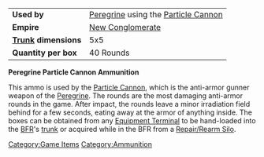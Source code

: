 |                                  |                                                                           |
| -------------------------------- | ------------------------------------------------------------------------- |
| **Used by**                      | [Peregrine](Peregrine.md) using the [Particle Cannon](Particle_Cannon.md) |
| **Empire**                       | [New Conglomerate](New_Conglomerate.md)                                   |
| **[Trunk](Trunk.md) dimensions** | 5x5                                                                       |
| **Quantity per box**             | 40 Rounds                                                                 |

**Peregrine Particle Cannon Ammunition**

This ammo is used by the [Particle Cannon](Particle_Cannon.md),
which is the anti-armor gunner weapon of the
[Peregrine](Peregrine.md). The rounds are the most damaging
anti-armor rounds in the game. After impact, the rounds leave a minor
irradiation field behind for a few seconds, eating away at the armor of
anything inside. The boxes can be obtained from any [Equipment
Terminal](Equipment_Terminal.md) to be hand-loaded into the
[BFR](BattleFrame_Robotics.md)'s [trunk](trunk.md) or acquired while in
the BFR from a [Repair/Rearm Silo](Repair_Rearm_Silo.md).

[Category:Game Items](Category:Game_Items.md)
[Category:Ammunition](Category:Ammunition.md)
